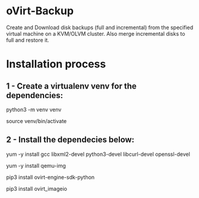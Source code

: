 # oVirt-Backup
Create and Download disk backups (full and incremental) from the specified virtual machine on a KVM/OLVM cluster. Also merge incremental disks to full and restore it.


# Installation process

## 1 - Create a virtualenv venv for the dependencies:

python3 -m venv venv

source venv/bin/activate

## 2 - Install the dependecies below:

yum -y install gcc libxml2-devel python3-devel libcurl-devel openssl-devel

yum -y install qemu-img

pip3 install ovirt-engine-sdk-python

pip3 install ovirt_imageio
